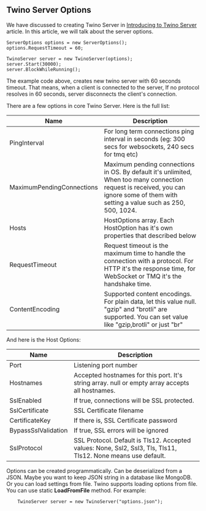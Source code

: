 ## Twino Server Options

We have discussed to creating Twino Server in [Introducing to Twino Server](https://github.com/mhelvacikoylu/twino/blob/v2/docs/general/Introduce.MD) article.
In this article, we will talk about the server options.

    ServerOptions options = new ServerOptions();
    options.RequestTimeout = 60;

    TwinoServer server = new TwinoServer(options);
    server.Start(30000);
    server.BlockWhileRunning();
    
The example code above, creates new twino server with 60 seconds timeout.
That means, when a client is connected to the server,
If no protocol resolves in 60 seconds, server disconnects the client's connection.


There are a few options in core Twino Server. Here is the full list:

<table>
  <thead>
    <tr>
      <th>Name</th>
      <th>Description</th>
    </tr>
  </thead>
  <tbody>
    <tr>
      <td>PingInterval</td>
      <td>For long term connections ping interval in seconds (eg: 300 secs for websockets, 240 secs for tmq etc)</td>
    </tr>
    <tr>
      <td>MaximumPendingConnections</td>
      <td>Maximum pending connections in OS. By default it's unlimited, When too many connection request is received, you can ignore some of them with setting a value such as 250, 500, 1024.</td>
    </tr>
    <tr>
      <td>Hosts</td>
      <td>HostOptions array. Each HostOption has it's own properties that described below</td>
    </tr>
    <tr>
      <td>RequestTimeout</td>
      <td>Request timeout is the maximum time to handle the connection with a protocol. For HTTP it's the response time, for WebSocket or TMQ it's the handshake time.</td>
    </tr>
    <tr>
      <td>ContentEncoding</td>
      <td>Supported content encodings. For plain data, let this value null. "gzip" and "brotli" are supported. You can set value like "gzip,brotli" or just "br"</td>
    </tr>
  </tbody>
</table>


And here is the Host Options:

<table>
  <thead>
    <tr>
      <th>Name</th>
      <th>Description</th>
    </tr>
  </thead>
  <tbody>
    <tr>
      <td>Port</td>
      <td>Listening port number</td>
    </tr>
    <tr>
      <td>Hostnames</td>
      <td>Accepted hostnames for this port. It's string array. null or empty array accepts all hostnames.</td>
    </tr>
    <tr>
      <td>SslEnabled</td>
      <td>If true, connections will be SSL protected.</td>
    </tr>
    <tr>
      <td>SslCertificate</td>
      <td>SSL Certificate filename</td>
    </tr>
    <tr>
      <td>CertificateKey</td>
      <td>If there is, SSL Certificate password</td>
    </tr>
    <tr>
      <td>BypassSslValidation</td>
      <td>If true, SSL errors will be ignored</td>
    </tr>
    <tr>
      <td>SslProtocol</td>
      <td>SSL Protocol. Default is Tls12. Accepted values: None, Ssl2, Ssl3, Tls, Tls11, Tls12. None means use default.</td>
    </tr>
  </tbody>
</table>

Options can be created programmatically. Can be deserialized from a JSON. Maybe you want to keep JSON string in a database like MongoDB. Or you can load settings from file. Twino supports loading options from file. You can use static **LoadFromFile** method. For example:

        TwinoServer server = new TwinoServer("options.json");
